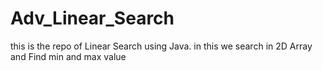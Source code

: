 # Adv_Linear_Search
this is the repo of Linear Search using Java. in this we search in 2D Array and Find min and max value
